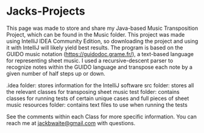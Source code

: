 # Jacks-Projects
This page was made to store and share my Java-based Music Transposition Project, which can be found in the Music folder.
This project was made using IntelliJ IDEA Community Edition, so downloading the project and using it with IntelliJ will likely yield best results.
The program is based on the GUIDO music notation (https://guidodoc.grame.fr/), a text-based language for representing sheet music. 
I used a recursive-descent parser to recognize notes within the GUIDO language and transpose each note by a given number of half steps up or down.

.idea folder: stores information for the IntelliJ software
src folder: stores all the relevant classes for transposing sheet music
test folder: contains classes for running tests of certain unique cases and full pieces of sheet music
resources folder: contains text files to use when running the tests

See the comments within each Class for more specific information. You can reach me at jackbwaite@gmail.com with questions.
